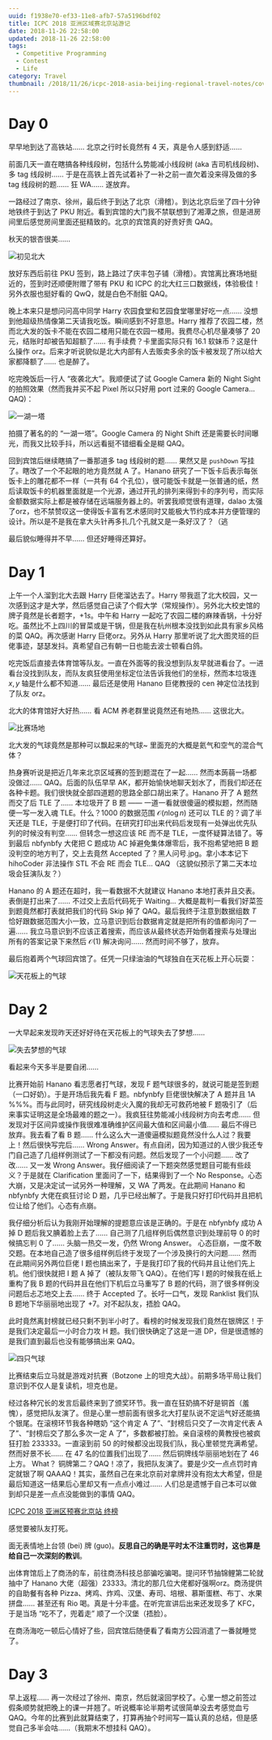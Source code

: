 ```yaml
---
uuid: f1938e70-ef33-11e8-afb7-57a5196bdf02
title: ICPC 2018 亚洲区域赛北京站游记
date: 2018-11-26 22:58:00
updated: 2018-11-26 22:58:00
tags:
  - Competitive Programming
  - Contest
  - Life
category: Travel
thumbnail: /2018/11/26/icpc-2018-asia-beijing-regional-travel-notes/cover.jpg
---
```


# Day 0

早早地到达了高铁站…… 北京之行时长竟然有 $4$ 天，真是令人感到舒适……

前面几天一直在瞎搞各种线段树，包括什么势能减小线段树 (aka 吉司机线段树)、多 tag 线段树…… 于是在高铁上首先试着补了一补之前一直欠着没来得及做的多 tag 线段树的题…… 狂 WA…… 遂放弃。

一路经过了南京、徐州，最后终于到达了北京（滑稽）。到达北京后坐了四十分钟地铁终于到达了 PKU 附近。看到宾馆的大门我不禁联想到了湘潭之旅，但是进房间里后感觉房间里面还挺精致的。北京的宾馆真的好贵好贵 QAQ。

秋天的银杏很美……

![初见北大](icpc-2018-asia-beijing-regional-travel-notes/first_glimpse.jpg)

放好东西后前往 PKU 签到，路上路过了庆丰包子铺（滑稽）。宾馆离比赛场地挺近的，签到时还顺便附赠了带有 PKU 和 ICPC 的北大红三口数据线，体验极佳！另外衣服也挺好看的 QwQ，就是白色不耐脏 QAQ。

晚上本来只是想问问高中同学 Harry 农园食堂和艺园食堂哪里好吃一点…… 没想到他超级热情像第二天请我吃饭。瞬间感到不好意思。Harry 推荐了农园二楼，然而北大发的饭卡不能在农园二楼用只能在农园一楼用。我费尽心机尽量凑够了 $20$ 元，结账时却被告知超额了…… 有手续费？卡里面实际只有 $16.1$ 软妹币？这是什么操作 orz。后来才听说貌似是北大内部有人去贩卖多余的饭卡被发现了所以给大家都降额了…… 也是醉了。

吃完晚饭后一行人 “夜袭北大”。我顺便试了试 Google Camera 新的 Night Sight 的拍照效果（然而我并买不起 Pixel 所以只好用 port 过来的 Google Camera... QAQ)：

![一湖一塔](icpc-2018-asia-beijing-regional-travel-notes/lake_and_tower.jpg)

拍摄了著名的的 “一湖一塔”。Google Camera 的 Night Shift 还是需要长时间曝光，而我又比较手抖，所以远看挺不错细看全是糊 QAQ。

回到宾馆后继续瞎搞了一番那道多 tag 线段树的题…… 果然又是 `pushDown` 写挂了。瞎改了一个不起眼的地方竟然就 A 了。Hanano 研究了一下饭卡后表示每张饭卡上的雕花都不一样（一共有 $64$ 个孔位），很可能饭卡就是一张普通的纸，然后读取饭卡的机器里面就是一个光源，通过开孔的排列来得到卡的序列号，而实际金额数据实际上都是被存储在远端服务器上的。听罢我顺觉很有道理，dalao 太强了orz，也不禁赞叹这一使得饭卡富有艺术感同时又能极大节约成本并方便管理的设计。所以是不是我在拿大头针再多扎几个孔就又是一条好汉了？（逃

最后貌似睡得并不早…… 但还好睡得还算好。

# Day 1

上午一个人溜到北大去跟 Harry 巨佬溜达去了。Harry 带我逛了北大校园，又一次感到这才是大学，然后感觉自己读了个假大学（常规操作）。另外北大校史馆的牌子竟然是长者题字，$+1s$。中午和 Harry 一起吃了农园二楼的麻辣香锅，十分好吃。虽然比不上四川的冒菜或是干锅，但是我在杭州根本没找到如此具有家乡风格的菜 QAQ。再次感谢 Harry 巨佬orz。另外从 Harry 那里听说了北大图灵班的巨佬事迹，瑟瑟发抖。真希望自己有朝一日也能去波士顿看白鸽。

吃完饭后直接去体育馆等队友。一直在外面等的我没想到队友早就进看台了。一进看台没找到队友，而队友疯狂使用坐标定位法告诉我他们的坐标，然而本垃圾连 $x, y$ 轴是什么都不知道…… 最后还是使用 Hanano 巨佬教授的 cen 神定位法找到了队友 orz。

北大的体育馆好大好热…… 看 ACM 养老群里说竟然还有地热…… 这很北大。

![比赛场地](icpc-2018-asia-beijing-regional-travel-notes/khoo_teck_puat_gymnasium.jpg)

北大发的气球竟然是那种可以飘起来的气球~ 里面充的大概是氦气和空气的混合气体？

热身赛听说是把近几年来北京区域赛的签到题混在了一起…… 然而本蒟蒻一场都没做过…… QAQ。后面的队伍早早 AK，都开始愉快地聊天划水了，而我们却还在各种卡题。我们很快就全部四道题的思路全部口胡出来了。Hanano 开了 A 题然而交了后 TLE 了…… 本垃圾开了 B 题 —— 一道一看就很傻逼的模拟题，然而随便一写一发入魂 TLE。什么？$1000$ 的数据范围 $\mathcal{O}(n\log{n})$ 还可以 TLE 的？调了半天还是 TLE，于是便打印了代码。在研究打印出来代码后发现有一处弹出优先队列的时候没有判空…… 但转念一想这应该 RE 而不是 TLE，一度怀疑算法错了。等到最后 nbfynbfy 大佬把 C 题成功 AC 掉避免集体爆零后，我不抱希望地把 B 题没判空的地方判了，交上去竟然 Accepted 了？黑人问号.jpg。拿小本本记下 hihoCoder 非法操作 STL 不会 RE 而会 TLE... QAQ （这貌似预示了第二天本垃圾会狂演队友？）

Hanano 的 A 题还在超时，我一看数据不大就建议 Hanano 本地打表并且交表。表倒是打出来了…… 不过交上去后代码死于 Waiting... 大概是裁判一看我们好菜签到题竟然都打表就把我们的代码 Skip 掉了 QAQ。最后我终于注意到数据组数 $T$ 恰好跟数据范围大小一致，立马意识到后台数据肯定就是把所有的值都询问了一遍…… 我立马意识到不应该正着搜索，而应该从最终状态开始倒着搜索与处理出所有的答案记录下来然后 $\mathcal{O}(1)$ 解决询问…… 然而时间不够了，放弃。

最后抱着两个气球回宾馆了。任凭一只绿油油的气球独自在天花板上开心玩耍：

![天花板上的气球](C:/Users/codgi/GitHub/codgician.github.io/source/_posts/icpc-2018-asia-beijing-regional-travel-notes/the_balloon_flies.jpg)

# Day 2

一大早起来发现昨天还好好待在天花板上的气球失去了梦想……

![失去梦想的气球](C:/Users/codgi/GitHub/codgician.github.io/source/_posts/icpc-2018-asia-beijing-regional-travel-notes/the_balloon_loses_hope.jpg)

看起来今天多半是要自闭……

比赛开始前 Hanano 看志愿者打气球，发现 F 题气球很多的，就说可能是签到题（一口好奶）。于是开场后我先看 F 题。nbfynbfy 巨佬很快解决了 A 题并且 1A %%%。而与此同时，研究线段树走火入魔的我却无可救药地被 F 题吸引了（后来事实证明这是全场最难的题之一）。我疯狂往势能减小线段树方向去考虑…… 但发现对于区间异或操作我很难准确维护区间最大值和区间最小值…… 最后不得已放弃。我去看了看 B 题…… 什么这么大一道傻逼模拟题竟然没什么人过？我要上！然后很快写完后…… Wrong Answer。有点自闭，因为知道过的人很少我还专门自己造了几组样例测试了一下都没有问题。然后发现了一个小问题…… 改了改…… 又一发 Wrong Answer。我仔细阅读了一下题突然感觉题目可能有些歧义？于是就在 Clarification 里面问了一下，结果得到了一个 No Response。心态大崩，又是决定试一试另外一种理解，又 WA 了两发。在此期间 Hanano 和 nbfynbfy 大佬在疯狂讨论 D 题，几乎已经出解了。于是我只好打印代码并且把机位让给了他们。心态有点崩。

我仔细分析后认为我刚开始理解的提题意应该是正确的。于是在 nbfynbfy 成功 A 掉 D 题后我又腆着脸上去了…… 自己测了几组样例后偶然意识到处理前导 $0$ 的时候搞忘判 $0$ 了…… 头脑一热交一发，仍然 Wrong Answer。 心态巨崩，一度不敢交题。在本地自己造了很多组样例后终于发现了一个涉及换行的大问题…… 然而在此期间另外两位巨佬 I 题也搞出来了，于是我打印了我的代码并且让他们先上机。他们很快就把 I 题 A 掉了（被队友带飞 QAQ）。在他们写 I 题的时候我在纸上重构了我 B 题的代码并且在他们下机后立马重写了 B 题的代码，测了很多样例没问题后忐忑地交上去…… 终于 Accepted 了。长吁一口气，发现 Ranklist 我们队 B 题地下华丽丽地出现了 +7。对不起队友，捂脸 QAQ。

此时竟然离封榜就已经只剩不到半小时了。看榜的时候发现我们竟然在银牌区！于是我们决定最后一小时合力攻 H 题。我们很快确定了这是一道 DP，但是很遗憾的是我们直到最后也没有能够搞出来 QAQ。

![四只气球](C:/Users/codgi/GitHub/codgician.github.io/source/_posts/icpc-2018-asia-beijing-regional-travel-notes/four_balloons.jpg)

比赛结束后立马就是游戏对抗赛（Botzone 上的坦克大战）。前期多场平局让我们意识到不仅人是复读机，坦克也是。

经过各种冗长的发言后最终来到了颁奖环节。我一直在狂奶搞不好是铜首（羞愧），感觉把队友演了。但是心里一想前面有很多北大打星队说不定运气好还能搞个银尾。在滚榜环节我各种瞎奶 “这个肯定 A 了”、“封榜后只交了一次肯定代表 A 了”、“封榜后交了那么多次一定 A 了”，多数都被打脸。亲自滚榜的黄教授也被疯狂打脸 233333。一直滚到前 $50$ 的时候都没出现我们队，我心里顿觉充满希望。然而好景不长…… 在 $47$ 名的位置我们出现了…… 然后铜牌线华丽丽地划在了 $46$ 上方。 What？ 铜牌第二？QAQ！凉了，我把队友演了。要是少交一点点罚时肯定就银了啊 QAAAQ！其实，虽然自己在来北京前对拿牌并没有抱太大希望，但是最后知道这一结果后心里却又有一点点小难过…… 人们总是遗憾于自己本可以做到却只是差一点点没能做到的事情 QAQ。

[ICPC 2018 亚洲区预赛北京站 终榜](https://web.archive.org/web/20181112004553/http://icpc.hihocoder.com/)

感觉要被队友打死。

面无表情地上台领 (bei) 牌 (guo)。**反思自己的确是平时太不注重罚时，这也算是给自己一次深刻的教训**。

出体育馆后上了商汤的车，前往商汤科技总部骗吃骗喝。提问环节抽锦鲤第二轮就抽中了 Hanano 大佬（超强）23333。清北的那几位大佬都好强啊orz。商汤提供的自助餐有各种 Pizza、烤鸡、炸鸡、汉堡、寿司、培根、慕斯蛋糕、布丁、水果拼盘…… 甚至还有 Rio 喝。真是十分丰盛。在听完宣讲后出来还发现多了 KFC，于是当场 “吃不了，兜着走” 顺了一个汉堡（捂脸）。

在商汤海吃一顿后心情好了些，回宾馆后随便看了看南方公园消遣了一番就睡觉了。

# Day 3

早上返程…… 再一次经过了徐州、南京，然后就滚回学校了。心里一想之前签过假条顺势就把晚上的课一并翘了。听说概率论半期考试很简单没去考感觉血亏 QAQ。今年的比赛到此就算结束了，打算再抽个时间写一篇认真的总结，但是感觉自己多半会咕……（我期末不想挂科 QAQ）。


